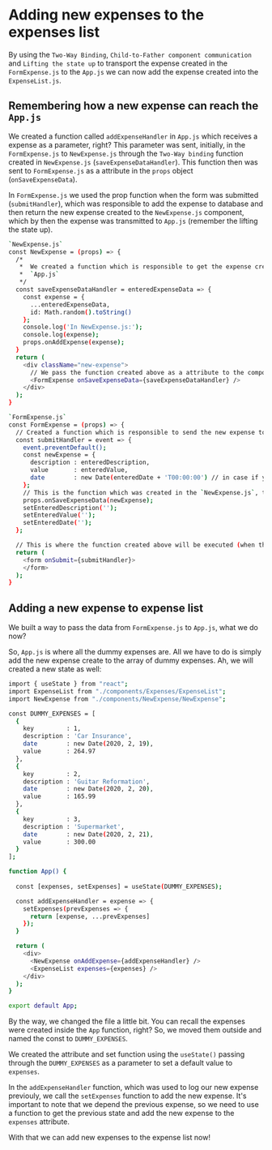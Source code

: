 # Adding new expenses to the expenses list

By using the `Two-Way Binding`, `Child-to-Father component communication` and `Lifting the state up` to transport the expense created in the `FormExpense.js` to the `App.js` we can now add the expense created into the `ExpenseList.js`.

## Remembering how a new expense can reach the `App.js`

We created a function called `addExpenseHandler` in `App.js` which receives a expense as a parameter, right? This parameter was sent, initially, in the `FormExpense.js` to `NewExpense.js` through the `Two-Way binding` function created in `NewExpense.js` (`saveExpenseDataHandler`). This function then was sent to `FormExpense.js` as a attribute in the `props` object (`onSaveExpenseData`).

In `FormExpense.js` we used the prop function when the form was submitted (`submitHandler`), which was responsible to add the expense to database and then return the new expense created to the `NewExpense.js` component, which by then the expense was transmitted to `App.js` (remember the lifting the state up).

```sh
`NewExpense.js`
const NewExpense = (props) => {
  /*
   *  We created a function which is responsible to get the expense created in the `FormExpense` component below and then send to 
   *  `App.js`
   */
  const saveExpenseDataHandler = enteredExpenseData => {
    const expense = {
      ...enteredExpenseData,
      id: Math.random().toString()
    };
    console.log('In NewExpense.js:');
    console.log(expense);
    props.onAddExpense(expense);
  }
  return (
    <div className="new-expense">
      // We pass the function created above as a attribute to the component
      <FormExpense onSaveExpenseData={saveExpenseDataHandler} />
    </div>
  );
}

`FormExpense.js`
const FormExpense = (props) => {
  // Created a function which is responsible to send the new expense to the database
  const submitHandler = event => {
    event.preventDefault();
    const newExpense = {
      description : enteredDescription,
      value       : enteredValue,
      date        : new Date(enteredDate + 'T00:00:00') // in case if you live in Brazil
    };
    // This is the function which was created in the `NewExpense.js`, to pass the data up (child-to-father)
    props.onSaveExpenseData(newExpense);
    setEnteredDescription('');
    setEnteredValue('');
    setEnteredDate('');
  };

  // This is where the function created above will be executed (when the form is submitted)
  return (
    <form onSubmit={submitHandler}>
    </form>
  );
}
```

## Adding a new expense to expense list

We built a way to pass the data from `FormExpense.js` to `App.js`, what we do now?

So, `App.js` is where all the dummy expenses are. All we have to do is simply add the new expense create to the array of dummy expenses. Ah, we will created a new state as well:

```sh
import { useState } from "react";
import ExpenseList from "./components/Expenses/ExpenseList";
import NewExpense from "./components/NewExpense/NewExpense";

const DUMMY_EXPENSES = [
  {
    key         : 1,
    description : 'Car Insurance',
    date        : new Date(2020, 2, 19),
    value       : 264.97
  },
  {
    key         : 2,
    description : 'Guitar Reformation',
    date        : new Date(2020, 2, 20),
    value       : 165.99
  },
  {
    key         : 3,
    description : 'Supermarket',
    date        : new Date(2020, 2, 21),
    value       : 300.00
  }
];

function App() {
  
  const [expenses, setExpenses] = useState(DUMMY_EXPENSES);

  const addExpenseHandler = expense => {
    setExpenses(prevExpenses => {
      return [expense, ...prevExpenses]
    });
  }

  return (
    <div>
      <NewExpense onAddExpense={addExpenseHandler} />
      <ExpenseList expenses={expenses} />
    </div>
  );
}

export default App;
```

By the way, we changed the file a little bit. You can recall the expenses were created inside the `App` function, right? So, we moved them outside and named the const to `DUMMY_EXPENSES`.

We created the attribute and set function using the `useState()` passing through the `DUMMY_EXPENSES` as a parameter to set a default value to `expenses`.

In the `addExpenseHandler` function, which was used to log our new expense previouly, we call the `setExpenses` function to add the new expense. It's important to note that we depend the previous expense, so we need to use a function to get the previous state and add the new expense to the `expenses` attribute.

With that we can add new expenses to the expense list now!
